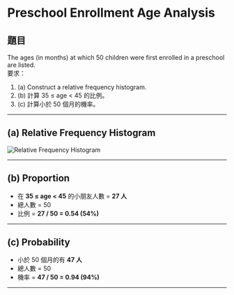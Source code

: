 # Preschool Enrollment Age Analysis

## 題目
The ages (in months) at which 50 children were first enrolled in a preschool are listed.  
要求：
1. (a) Construct a relative frequency histogram.  
2. (b) 計算 35 ≤ age < 45 的比例。  
3. (c) 計算小於 50 個月的機率。  

---

## (a) Relative Frequency Histogram
![Relative Frequency Histogram](preschool_histogram_labeled.png)

---

## (b) Proportion
- 在 **35 ≤ age < 45** 的小朋友人數 = **27 人**  
- 總人數 = 50  
- 比例 = **27 / 50 = 0.54 (54%)**

---

## (c) Probability
- 小於 50 個月的有 **47 人**  
- 總人數 = 50  
- 機率 = **47 / 50 = 0.94 (94%)**

---
